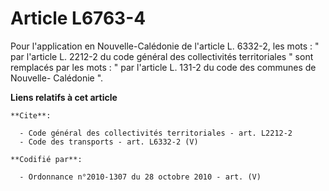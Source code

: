 # Article L6763-4

Pour l'application en Nouvelle-Calédonie de l'article L. 6332-2, les mots : " par l'article L. 2212-2 du code général des
collectivités territoriales " sont remplacés par les mots : " par l'article L. 131-2 du code des communes de Nouvelle-
Calédonie ".

**Liens relatifs à cet article**

	**Cite**:

	  - Code général des collectivités territoriales - art. L2212-2
	  - Code des transports - art. L6332-2 (V)

	**Codifié par**:

	  - Ordonnance n°2010-1307 du 28 octobre 2010 - art. (V)
